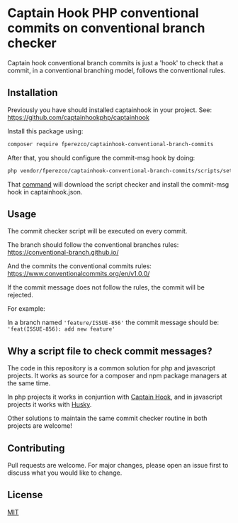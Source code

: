 # Captain Hook PHP conventional commits on conventional branch checker

Captain hook conventional branch commits is just a 'hook' to check that a commit, in a conventional branching model, follows the conventional rules.

## Installation

Previously you have should installed captainhook in your project. See: https://github.com/captainhookphp/captainhook

Install this package using:

```bash
composer require fperezco/captainhook-conventional-branch-commits
```

After that, you should configure the commit-msg hook by doing:

```bash
php vendor/fperezco/captainhook-conventional-branch-commits/scripts/setup.php
```

That [command](https://raw.githubusercontent.com/fperezco/captainhook-conventional-branch-commits/refs/heads/main/php/scripts/setup.php) will download the script checker and install the commit-msg hook in captainhook.json.

## Usage

The commit checker script will be executed on every commit.

The branch should follow the conventional branches rules: https://conventional-branch.github.io/

And the commits the conventional commits rules: https://www.conventionalcommits.org/en/v1.0.0/

If the commit message does not follow the rules, the commit will be rejected.

For example:

In a branch named `'feature/ISSUE-856'`  the commit message should be: `'feat(ISSUE-856): add new feature' `


## Why a script file to check commit messages?

The code in this repository is a common solution for php and javascript projects. It works as source for a composer and npm package managers at the same time.

In php projects it works in conjuntion with [Captain Hook](https://github.com/captainhookphp/captainhook), and in javascript projects it works with [Husky](https://typicode.github.io/husky/).

Other solutions to maintain the same commit checker routine in both projects are welcome!


## Contributing

Pull requests are welcome. For major changes, please open an issue first
to discuss what you would like to change.


## License

[MIT](https://choosealicense.com/licenses/mit/)